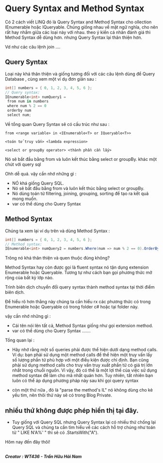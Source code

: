 # Query Syntax and Method Syntax

Có 2 cách viết LINQ đó là Query Syntax and Method Syntax cho ollection IEnumerable hoặc IQueryable. Chúng giống nhau về mặt ngữ nghĩa, cho nên rất hay nhầm giữa các loại này với nhau. theo ý kiến cá nhân đánh giá thì Method Syntax dễ dùng hơn. nhưng Query Syntax lại thân thiện hơn.

Vd như các câu lệnh join ....

## Query Syntax

Loại này khá thân thiện và giống tương đối với các câu lệnh dùng để Query Database , cùng xem một ví dụ đơn giản sau :

``` c# 
int[] numbers = { 0, 1, 2, 3, 4, 5, 6 };
// Query syntax:
IEnumerable<int> numQuery1 =
 from num in numbers
 where num % 2 == 0
 orderby num
 select num;
```

Về tổng quan Query Syntax sẽ có cấu trúc như sau :

```
from <range variable> in <IEnumerable<T> or IQueryable<T>>

<toán tử truy vấn> <lambda expression>

<select or groupBy operator> <thành phần cần lấy>
```

Nó sẽ bắt đầu bằng from và luôn kết thúc bằng select or groupBy. khác một chút với query sql

Ohh dễ quá. vậy cần nhớ những gì :

- NÓ khá giống Query SQL.
- Nó sẽ bắt đầu bằng from và luôn kết thúc bằng select or groupBy.
- Nó dùng toán tử filtering, joining, grouping, sorting để tạo ra kết quả mong muốn.
- var có thể dùng cho Query Syntax

## Method Syntax

Chúng ta xem lại ví dụ trên và dùng Method Syntax :
```c#
int[] numbers = { 0, 1, 2, 3, 4, 5, 6 };
// Method syntax:
IEnumerable<int> numQuery2 = numbers.Where(num => num % 2 == 0).OrderBy(n => n);
```

Trông nó khá thân thiện và quen thuộc đúng không?

Method Syntax hay còn được gọi là fluent syntax nó tận dụng extension Enumerable hoặc Queryable. Tương tự như cách bạn gọi phương thức mở rộng của bất kỳ lớp nào.

Trình biên dịch chuyển đổi query syntax thành method syntax tại thời điểm biên dịch.

Để hiểu rõ hơn thằng này chúng ta cần hiểu rx các phương thức có trong Enumerable hoặc Queryable có trong folder c# hoặc tại folder này.

vậy cần nhớ những gì :

- Cái tên nói lên tất cả, Method Syntax giống như gọi extension method.
- var có thể dùng cho Query Syntax
.......

Tổng quan lại : 
- Hãy nhớ rằng một số queries phải được thể hiện dưới dạng method calls. Ví dụ: bạn phải sử dụng một method calls để thể hiện một truy vấn lấy số lượng phần tử phù hợp với một điều kiện được chỉ định. Bạn cũng phải sử dụng method calls cho truy vấn truy xuất phần tử có giá trị lớn nhất trong chuỗi nguồn. Vì vậy, đó có thể là một lợi thế của việc sử dụng method syntax để làm cho mã nhất quán hơn. Tuy nhiên, tất nhiên bạn luôn có thể áp dụng phương pháp này sau khi gọi query syntax

- còn một thứ nữa , đó là "parse the method's IL" nó không dùng cho kẻ yếu tim, nên thôi thứ này sẽ có trong Blog Private.

## nhiều thứ không được phép hiển thị tại đây.

- Tuy giống với Query SQL nhưng Query Syntax lại có nhiều thứ chống lại Query SQL và chúng ta cần tìm hiểu về các cách hỗ trợ chúng như toán tử " LIKE N'A%' " thì sẽ có .StartsWith("A").

Hôm nay đến đây thôi!

 <br/><b><i> Creator : WT436 - Trần Hữu Hải Nam </i></b>